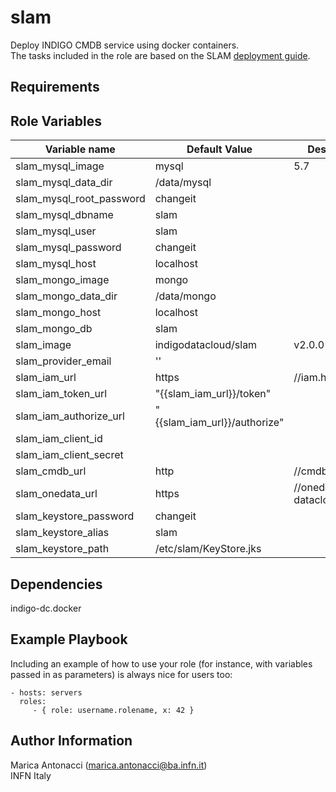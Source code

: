 slam
=========

Deploy INDIGO CMDB service using docker containers. <br>
The tasks included in the role are based on the SLAM [deployment guide](https://indigo-dc.gitbooks.io/slam/installation.html).

Requirements
------------


Role Variables
--------------

| Variable name  | Default Value | Description
| -------------- | ------------- |------------- |
| slam_mysql_image | mysql |5.7|
| slam_mysql_data_dir | /data/mysql|
| slam_mysql_root_password | changeit|
| slam_mysql_dbname | slam|
| slam_mysql_user | slam|
| slam_mysql_password | changeit|
| slam_mysql_host | localhost|
| slam_mongo_image | mongo|
| slam_mongo_data_dir | /data/mongo|
| slam_mongo_host | localhost|
| slam_mongo_db | slam|
| slam_image | indigodatacloud/slam |v2.0.0|
| slam_provider_email | ''|
| slam_iam_url | https |//iam.hostname|
| slam_iam_token_url | "{{slam_iam_url}}/token"|
| slam_iam_authorize_url | "{{slam_iam_url}}/authorize"|
| slam_iam_client_id ||
| slam_iam_client_secret ||
| slam_cmdb_url | http |//cmdb.hostname|
| slam_onedata_url | https |//onedata.indigo-datacloud.eu|
| slam_keystore_password | changeit|
| slam_keystore_alias | slam|
| slam_keystore_path | /etc/slam/KeyStore.jks|

Dependencies
------------

indigo-dc.docker

Example Playbook
----------------

Including an example of how to use your role (for instance, with variables passed in as parameters) is always nice for users too:

    - hosts: servers
      roles:
         - { role: username.rolename, x: 42 }


Author Information
------------------

Marica Antonacci (marica.antonacci@ba.infn.it) <br>
INFN Italy
